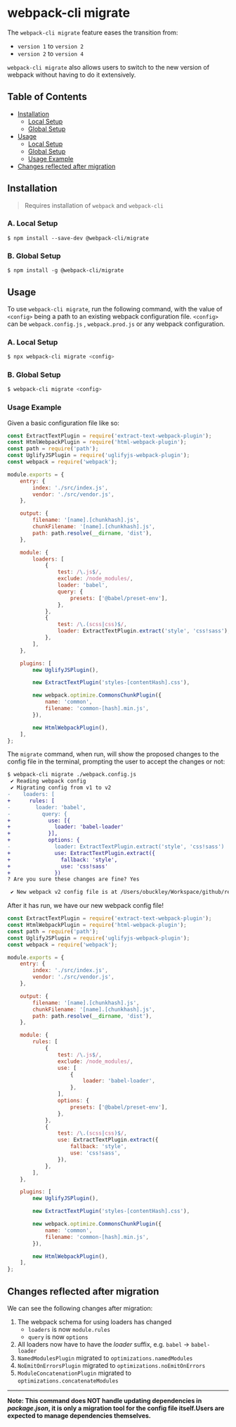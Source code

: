 # webpack-cli migrate

The `webpack-cli migrate` feature eases the transition from:

-   `version 1` to `version 2`
-   `version 2` to `version 4`

`webpack-cli migrate` also allows users to switch to the new version of webpack without having to do it extensively.

## Table of Contents

-   [Installation](#installation)
    -   [Local Setup](#local-setup)
    -   [Global Setup](#global-setup)
-   [Usage](#usage)
    -   [Local Setup](#local-setup)
    -   [Global Setup](#global-setup)
    -   [Usage Example](#usage-example)
-   [Changes reflected after migration](#changes-reflected-after-migration)

## Installation

> Requires installation of `webpack` and `webpack-cli`

### A. Local Setup

```shell
$ npm install --save-dev @webpack-cli/migrate
```

### B. Global Setup

```shell
$ npm install -g @webpack-cli/migrate
```

## Usage

To use `webpack-cli migrate`, run the following command, with the value of `<config>` being a path to an existing webpack configuration file. `<config>` can be `webpack.config.js` , `webpack.prod.js` or any webpack configuration.

### A. Local Setup

```bash
$ npx webpack-cli migrate <config>
```

### B. Global Setup

```bash
$ webpack-cli migrate <config>
```

### Usage Example

Given a basic configuration file like so:

```javascript
const ExtractTextPlugin = require('extract-text-webpack-plugin');
const HtmlWebpackPlugin = require('html-webpack-plugin');
const path = require('path');
const UglifyJSPlugin = require('uglifyjs-webpack-plugin');
const webpack = require('webpack');

module.exports = {
    entry: {
        index: './src/index.js',
        vendor: './src/vendor.js',
    },

    output: {
        filename: '[name].[chunkhash].js',
        chunkFilename: '[name].[chunkhash].js',
        path: path.resolve(__dirname, 'dist'),
    },

    module: {
        loaders: [
            {
                test: /\.js$/,
                exclude: /node_modules/,
                loader: 'babel',
                query: {
                    presets: ['@babel/preset-env'],
                },
            },
            {
                test: /\.(scss|css)$/,
                loader: ExtractTextPlugin.extract('style', 'css!sass'),
            },
        ],
    },

    plugins: [
        new UglifyJSPlugin(),

        new ExtractTextPlugin('styles-[contentHash].css'),

        new webpack.optimize.CommonsChunkPlugin({
            name: 'common',
            filename: 'common-[hash].min.js',
        }),

        new HtmlWebpackPlugin(),
    ],
};
```

The `migrate` command, when run, will show the proposed changes to the config file in the terminal, prompting the user to
accept the changes or not:

```diff
$ webpack-cli migrate ./webpack.config.js
 ✔ Reading webpack config
 ✔ Migrating config from v1 to v2
-    loaders: [
+      rules: [
-        loader: 'babel',
-          query: {
+            use: [{
+              loader: 'babel-loader'
+            }],
+            options: {
-              loader: ExtractTextPlugin.extract('style', 'css!sass')
+              use: ExtractTextPlugin.extract({
+                fallback: 'style',
+                use: 'css!sass'
+              })
? Are you sure these changes are fine? Yes

 ✔︎ New webpack v2 config file is at /Users/obuckley/Workspace/github/repos/webpack-migrate-sandbox/webpack.config.js
```

After it has run, we have our new webpack config file!

```javascript
const ExtractTextPlugin = require('extract-text-webpack-plugin');
const HtmlWebpackPlugin = require('html-webpack-plugin');
const path = require('path');
const UglifyJSPlugin = require('uglifyjs-webpack-plugin');
const webpack = require('webpack');

module.exports = {
    entry: {
        index: './src/index.js',
        vendor: './src/vendor.js',
    },

    output: {
        filename: '[name].[chunkhash].js',
        chunkFilename: '[name].[chunkhash].js',
        path: path.resolve(__dirname, 'dist'),
    },

    module: {
        rules: [
            {
                test: /\.js$/,
                exclude: /node_modules/,
                use: [
                    {
                        loader: 'babel-loader',
                    },
                ],
                options: {
                    presets: ['@babel/preset-env'],
                },
            },
            {
                test: /\.(scss|css)$/,
                use: ExtractTextPlugin.extract({
                    fallback: 'style',
                    use: 'css!sass',
                }),
            },
        ],
    },

    plugins: [
        new UglifyJSPlugin(),

        new ExtractTextPlugin('styles-[contentHash].css'),

        new webpack.optimize.CommonsChunkPlugin({
            name: 'common',
            filename: 'common-[hash].min.js',
        }),

        new HtmlWebpackPlugin(),
    ],
};
```

## Changes reflected after migration

We can see the following changes after migration:

1.  The webpack schema for using loaders has changed
    -   `loaders` is now `module.rules`
    -   `query` is now `options`
2.  All loaders now have to have the _loader_ suffix, e.g. `babel` -> `babel-loader`
3.  `NamedModulesPlugin` migrated to `optimizations.namedModules`
4.  `NoEmitOnErrorsPlugin` migrated to `optimizations.noEmitOnErrors`
5.  `ModuleConcatenationPlugin` migrated to `optimizations.concatenateModules`

---

**Note: This command does NOT handle updating dependencies in _package.json_, it is only a migration tool for the config file itself.Users are expected to manage dependencies themselves.**
